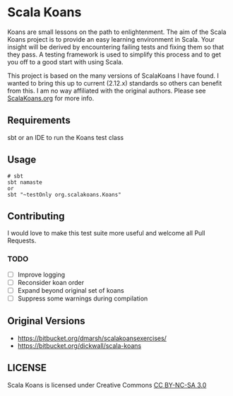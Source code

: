 # Scala Koans
Koans are small lessons on the path to enlightenment. The aim of the Scala Koans project is to provide an easy learning environment in Scala. Your insight will be derived by encountering failing tests and fixing them so that they pass. A testing framework is used to simplify this process and to get you off to a good start with using Scala.

This project is based on the many versions of ScalaKoans I have found. I wanted to bring this up to current (2.12.x) standards so others can benefit from this. I am no way affiliated with the original authors. Please see [ScalaKoans.org](https://www.scalakoans.org) for more info.

## Requirements
sbt or an IDE to run the Koans test class

## Usage
```
# sbt
sbt namaste
or
sbt "~testOnly org.scalakoans.Koans"
```

## Contributing
I would love to make this test suite more useful and welcome all Pull Requests.

### TODO
* [ ] Improve logging
* [ ] Reconsider koan order
* [ ] Expand beyond original set of koans
* [ ] Suppress some warnings during compilation

## Original Versions
* https://bitbucket.org/dmarsh/scalakoansexercises/
* https://bitbucket.org/dickwall/scala-koans

## LICENSE

Scala Koans is licensed under Creative Commons [CC BY-NC-SA 3.0](http://creativecommons.org/licenses/by-nc-sa/3.0)